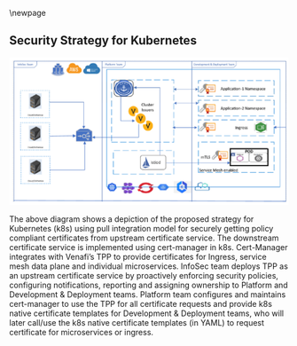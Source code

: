 \newpage 

## Security Strategy for Kubernetes

![Security Strategy for Kubernetes using a pull integration model](images/k8s.png)

The above diagram shows a depiction of the proposed strategy for Kubernetes (k8s) using pull integration model for securely getting policy compliant certificates from upstream certificate service. The downstream certificate service is implemented using cert-manager in k8s. Cert-Manager integrates with Venafi’s TPP to provide certificates for Ingress, service mesh data plane and individual microservices. InfoSec team deploys TPP as an upstream certificate service by proactively enforcing security policies, configuring
notifications, reporting and assigning ownership to Platform and Development & Deployment teams. Platform team configures and maintains cert-manager to use the TPP for all certificate requests and
provide k8s native certificate templates for Development & Deployment teams, who will later call/use the k8s native certificate templates (in YAML) to request certificate for microservices or ingress.